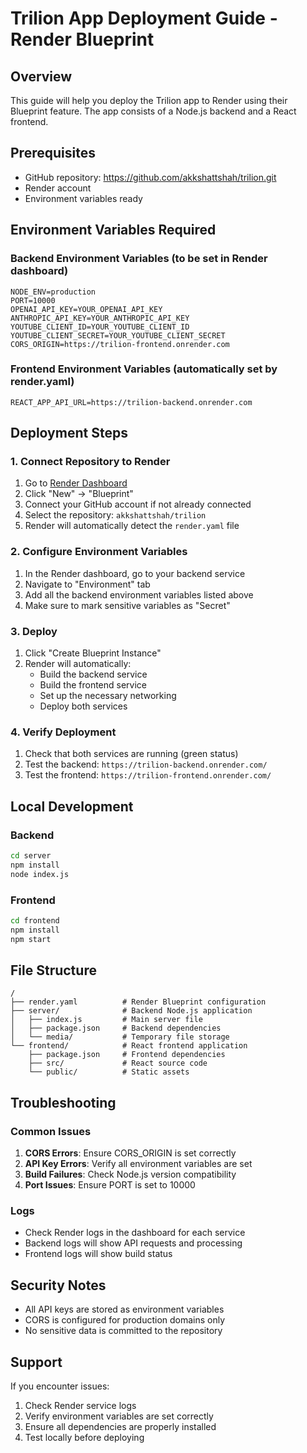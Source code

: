 # Trilion App Deployment Guide - Render Blueprint

## Overview
This guide will help you deploy the Trilion app to Render using their Blueprint feature. The app consists of a Node.js backend and a React frontend.

## Prerequisites
- GitHub repository: https://github.com/akkshattshah/trilion.git
- Render account
- Environment variables ready

## Environment Variables Required

### Backend Environment Variables (to be set in Render dashboard)
```
NODE_ENV=production
PORT=10000
OPENAI_API_KEY=YOUR_OPENAI_API_KEY
ANTHROPIC_API_KEY=YOUR_ANTHROPIC_API_KEY
YOUTUBE_CLIENT_ID=YOUR_YOUTUBE_CLIENT_ID
YOUTUBE_CLIENT_SECRET=YOUR_YOUTUBE_CLIENT_SECRET
CORS_ORIGIN=https://trilion-frontend.onrender.com
```

### Frontend Environment Variables (automatically set by render.yaml)
```
REACT_APP_API_URL=https://trilion-backend.onrender.com
```

## Deployment Steps

### 1. Connect Repository to Render
1. Go to [Render Dashboard](https://dashboard.render.com)
2. Click "New" → "Blueprint"
3. Connect your GitHub account if not already connected
4. Select the repository: `akkshattshah/trilion`
5. Render will automatically detect the `render.yaml` file

### 2. Configure Environment Variables
1. In the Render dashboard, go to your backend service
2. Navigate to "Environment" tab
3. Add all the backend environment variables listed above
4. Make sure to mark sensitive variables as "Secret"

### 3. Deploy
1. Click "Create Blueprint Instance"
2. Render will automatically:
   - Build the backend service
   - Build the frontend service
   - Set up the necessary networking
   - Deploy both services

### 4. Verify Deployment
1. Check that both services are running (green status)
2. Test the backend: `https://trilion-backend.onrender.com/`
3. Test the frontend: `https://trilion-frontend.onrender.com/`

## Local Development

### Backend
```bash
cd server
npm install
node index.js
```

### Frontend
```bash
cd frontend
npm install
npm start
```

## File Structure
```
/
├── render.yaml          # Render Blueprint configuration
├── server/              # Backend Node.js application
│   ├── index.js         # Main server file
│   ├── package.json     # Backend dependencies
│   └── media/           # Temporary file storage
└── frontend/            # React frontend application
    ├── package.json     # Frontend dependencies
    ├── src/             # React source code
    └── public/          # Static assets
```

## Troubleshooting

### Common Issues
1. **CORS Errors**: Ensure CORS_ORIGIN is set correctly
2. **API Key Errors**: Verify all environment variables are set
3. **Build Failures**: Check Node.js version compatibility
4. **Port Issues**: Ensure PORT is set to 10000

### Logs
- Check Render logs in the dashboard for each service
- Backend logs will show API requests and processing
- Frontend logs will show build status

## Security Notes
- All API keys are stored as environment variables
- CORS is configured for production domains only
- No sensitive data is committed to the repository

## Support
If you encounter issues:
1. Check Render service logs
2. Verify environment variables are set correctly
3. Ensure all dependencies are properly installed
4. Test locally before deploying 